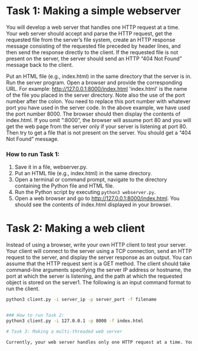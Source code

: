 # Task 1: Making a simple webserver

You will develop a web server that handles one HTTP request at a time. Your web server should accept and parse the HTTP request, get the requested file from the server’s file system, create an HTTP response message consisting of the requested file preceded by header lines, and then send the response directly to the client. If the requested file is not present on the server, the server should send an HTTP “404 Not Found” message back to the client. 

Put an HTML file (e.g., index.html) in the same directory that the server is in. Run the server program. Open a browser and provide the corresponding URL. For example: http://127.0.0.1:8000/index.html 'index.html' is the name of the file you placed in the server directory. Note also the use of the port number after the colon. You need to replace this port number with whatever port you have used in the server code. In the above example, we have used the port number 8000. The browser should then display the contents of index.html. If you omit ”:8000”, the browser will assume port 80 and you will get the web page from the server only if your server is listening at port 80. Then try to get a file that is not present on the server. You should get a “404 Not Found” message.

### How to run Task 1:

1. Save it in a file, webserver.py.
2. Put an HTML file (e.g., index.html) in the same directory.
3. Open a terminal or command prompt, navigate to the directory containing the Python file and HTML file.
4. Run the Python script by executing `python3 webserver.py`.
5. Open a web browser and go to http://127.0.0.1:8000/index.html. You should see the contents of index.html displayed in your browser.


# Task 2: Making a web client

Instead of using a browser, write your own HTTP client to test your server. Your client will connect to the server using a TCP connection, send an HTTP request to the server, and display the server response as an output. You can assume that the HTTP request sent is a GET method. The client should take command-line arguments specifying the server IP address or hostname, the port at which the server is listening, and the path at which the requested object is stored on the server1. The following is an input command format to run the client.

```bash
python3 client.py -i server_ip -p server_port -f filename


### How to run Task 2:
python3 client.py -i 127.0.0.1 -p 8000 -f index.html

# Task 3: Making a multi-threaded web server

Currently, your web server handles only one HTTP request at a time. You should implement a multithreaded server that is capable of serving multiple requests simultaneously. Using threading, first create a main thread in which your modified server listens for clients at a fixed port. When it receives a TCP connection request from a client, it will set up the TCP connection through another port and services the client request in a separate thread. 
